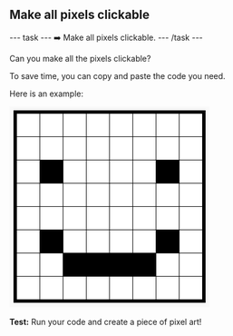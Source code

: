<h2 class="c-project-heading--task">Make all pixels clickable</h2>

--- task ---
➡️ Make all pixels clickable.
--- /task --- 

Can you make all the pixels clickable?

To save time, you can copy and paste the code you need.

Here is an example:

![An 8x8 grid of pixels showing a smiley face, drawn by colouring black pixels for the eyes and mouth](images/pixel-art-black-example.png)

**Test:** Run your code and create a piece of pixel art!
